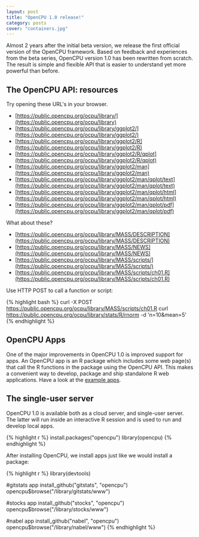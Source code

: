 ```yaml
---
layout: post
title: "OpenCPU 1.0 release!"
category: posts
cover: "containers.jpg"
---
```


Almost 2 years after the initial beta version, we release the first official version of the OpenCPU framework. 
Based on feedback and experiences from the beta series, OpenCPU version 1.0 has been rewritten from scratch.
The result is simple and flexible API that is easier to understand yet more powerful than before.

## The OpenCPU API: resources

Try opening these URL's in your browser. 

* [https://public.opencpu.org/ocpu/library/](https://public.opencpu.org/ocpu/library)
* [https://public.opencpu.org/ocpu/library/ggplot2/](https://public.opencpu.org/ocpu/library/ggplot2/)
* [https://public.opencpu.org/ocpu/library/ggplot2/R](https://public.opencpu.org/ocpu/library/ggplot2/R)
* [https://public.opencpu.org/ocpu/library/ggplot2/R/qplot](https://public.opencpu.org/ocpu/library/ggplot2/R/qplot)
* [https://public.opencpu.org/ocpu/library/ggplot2/man](https://public.opencpu.org/ocpu/library/ggplot2/man)
* [https://public.opencpu.org/ocpu/library/ggplot2/man/qplot/text](https://public.opencpu.org/ocpu/library/ggplot2/man/qplot/text)
* [https://public.opencpu.org/ocpu/library/ggplot2/man/qplot/html](https://public.opencpu.org/ocpu/library/ggplot2/man/qplot/html)
* [https://public.opencpu.org/ocpu/library/ggplot2/man/qplot/pdf](https://public.opencpu.org/ocpu/library/ggplot2/man/qplot/pdf)

What about these?

* [https://public.opencpu.org/ocpu/library/MASS/DESCRIPTION](https://public.opencpu.org/ocpu/library/MASS/DESCRIPTION)
* [https://public.opencpu.org/ocpu/library/MASS/NEWS](https://public.opencpu.org/ocpu/library/MASS/NEWS)
* [https://public.opencpu.org/ocpu/library/MASS/scripts/](https://public.opencpu.org/ocpu/library/MASS/scripts/)
* [https://public.opencpu.org/ocpu/library/MASS/scripts/ch01.R](https://public.opencpu.org/ocpu/library/MASS/scripts/ch01.R)

Use HTTP POST to call a function or script:

{% highlight bash %}
curl -X POST https://public.opencpu.org/ocpu/library/MASS/scripts/ch01.R
curl https://public.opencpu.org/ocpu/library/stats/R/rnorm -d 'n=10&mean=5'
{% endhighlight %}

## OpenCPU Apps

One of the major improvements in OpenCPU 1.0 is improved support for apps.
An OpenCPU app is an R package which includes some web page(s) that call the R functions in the package using the OpenCPU API. 
This makes a convenient way to develop, package and ship standalone R web applications.
Have a look at the <a href="https://public.opencpu.org/apps.html">example apps</a>. 

## The single-user server

OpenCPU 1.0 is available both as a cloud server, and single-user server. The latter will run inside an interactive
R session and is used to run and develop local apps.

{% highlight r %}
install.packages("opencpu")
library(opencpu)
{% endhighlight %}

After installing OpenCPU, we install apps just like we would install a package:

{% highlight r %}
library(devtools)

#gitstats app
install_github("gitstats", "opencpu")
opencpu$browse("/library/gitstats/www")

#stocks app
install_github("stocks", "opencpu")
opencpu$browse("/library/stocks/www")

#nabel app
install_github("nabel", "opencpu")
opencpu$browse("/library/nabel/www")
{% endhighlight %}


